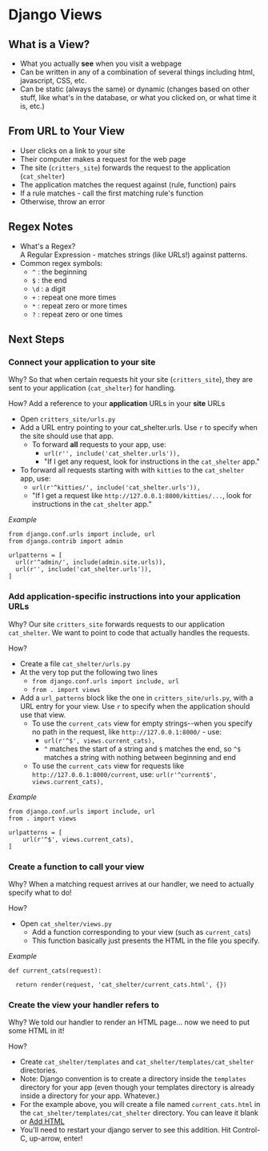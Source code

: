 # Django Views #

## What is a View? ##

- What you actually **see** when you visit a webpage
- Can be written in any of a combination of several things including html, javascript, CSS, etc.
- Can be static (always the same) or dynamic (changes based on other stuff, like what's in the database, or what you clicked on, or what time it is, etc.)

## From URL to Your View ##
- User clicks on a link to your site
- Their computer makes a request for the web page
- The site (`critters_site`) forwards the request to the application (`cat_shelter`)
- The application matches the request against (rule, function) pairs
- If a rule matches - call the first matching rule's function
- Otherwise, throw an error

## Regex Notes ##

- What's a Regex?  
    A Regular Expression - matches strings (like URLs!) against patterns.
- Common regex symbols:
  - `^` : the beginning
  - `$` : the end
  - `\d` : a digit
  - `+` : repeat one more times
  - `*` : repeat zero or more times
  - `?` : repeat zero or one times

## Next Steps ##

### Connect your application to your site ###
Why? So that when certain requests hit your site (`critters_site`), they are sent to your application (`cat_shelter`) for handling.

How?  Add a reference to your **application** URLs in your **site** URLs

- Open `critters_site/urls.py`
- Add a URL entry pointing to your cat_shelter.urls.  Use `r` to specify when the site should use that app.
  - To forward **all** requests to your app, use:
    - `url(r'', include('cat_shelter.urls')),`
    - "If I get any request, look for instructions in the `cat_shelter` app."
- To forward all requests starting with with `kitties` to the `cat_shelter` app, use:
    - `url(r'^kitties/', include('cat_shelter.urls')),`
    - "If I get a request like `http://127.0.0.1:8000/kitties/...`, look for instructions in the `cat_shelter` app."

*Example*

    from django.conf.urls import include, url
    from django.contrib import admin
    
    urlpatterns = [
      url(r'^admin/', include(admin.site.urls)),
      url(r'', include('cat_shelter.urls')),
    ]
    
### Add application-specific instructions into your **application** URLs ###

Why? Our site `critters_site` forwards requests to our application `cat_shelter`.  We want to point to code that actually handles the requests.

How? 
  - Create a file `cat_shelter/urls.py`
  - At the very top put the following two lines
    - `from django.conf.urls import include, url`
    - `from . import views`
  - Add a `url_patterns` block like the one in `critters_site/urls.py`, with a URL entry for your view.  Use `r` to specify when the application should use that view.
    - To use the `current_cats` view for empty strings--when you specify no path in the request, like `http://127.0.0.1:8000/` - use:
      - `url(r'^$', views.current_cats),`
      - `^` matches the start of a string and `$` matches the end, so `^$` matches a string with nothing between beginning and end
    - To use the `current_cats` view for requests like `http://127.0.0.1:8000/current`, use:
       `url(r'^current$', views.current_cats),`

*Example*

    from django.conf.urls import include, url
    from . import views
    
    urlpatterns = [
        url(r'^$', views.current_cats),
    ]

### Create a function to call your view ###
Why?
    When a matching request arrives at our handler, we need to actually specify what to do!

How?
  - Open `cat_shelter/views.py`
    - Add a function corresponding to your view (such as `current_cats`)
    - This function basically just presents the HTML in the file you specify.

*Example*

    def current_cats(request):
    
      return render(request, 'cat_shelter/current_cats.html', {})
      
### Create the view your handler refers to ###
Why?  We told our handler to render an HTML page... now we need to put some HTML in it!

How?
  - Create `cat_shelter/templates` and `cat_shelter/templates/cat_shelter` directories. 
  - Note: Django convention is to create a directory inside the `templates` directory for your app (even though your templates directory is already inside a directory for your app.  Whatever.)
  - For the example above, you will create a file named `current_cats.html` in the `cat_shelter/templates/cat_shelter` directory.  You can leave it blank or [Add HTML](../html/README.md)
  - You'll need to restart your django server to see this addition.  Hit Control-C, up-arrow, enter!
